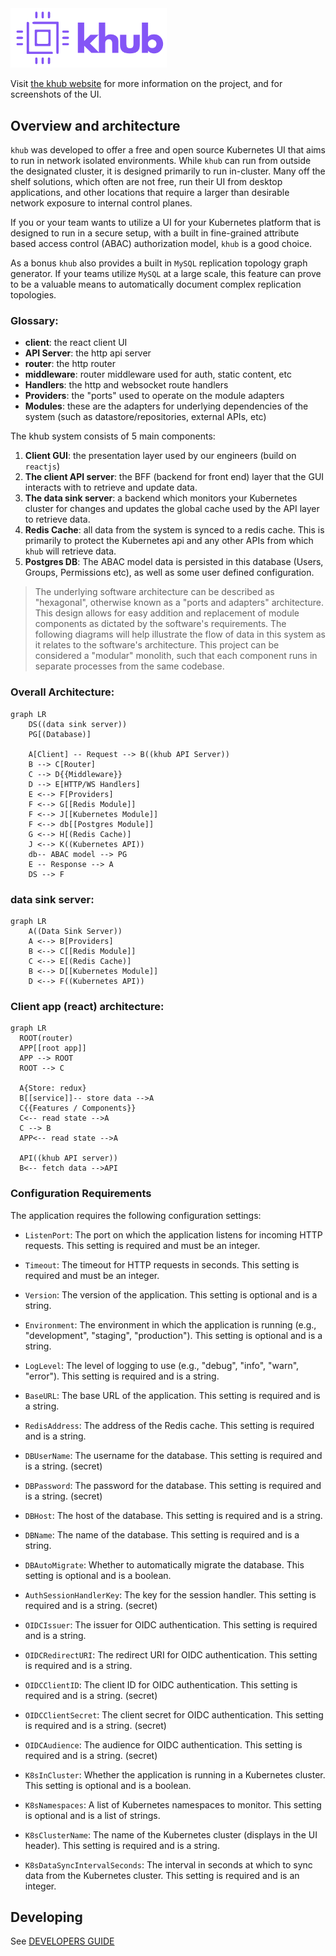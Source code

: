 <img src="./khub.png" width="250px"/>

Visit [the khub website](https://nardis-labs.github.io/khub-site/) for more information on the project, and for screenshots of the UI.

## Overview and architecture

`khub` was developed to offer a free and open source Kubernetes UI that aims to run in network isolated environments. While `khub` can run from outside the designated cluster, it is designed primarily to run 
in-cluster. Many off the shelf solutions, which often are not free, run their UI from desktop applications, and
other locations that require a larger than desirable network exposure to internal control planes. 

If you or your team wants to utilize a UI for your Kubernetes platform that is designed to run in a secure setup, 
with a built in fine-grained attribute based access control (ABAC) authorization model, `khub` is a good choice. 

As a bonus `khub` also provides a built in `MySQL` replication topology graph generator. If your teams utilize `MySQL` at a large scale, this feature can prove to be a valuable means to automatically document complex 
replication topologies. 

### Glossary:
- **client**: the react client UI
- **API Server**: the http api server
- **router**: the http router
- **middleware**: router middleware used for auth, static
  content, etc
- **Handlers**: the http and websocket route handlers
- **Providers**: the "ports" used to operate on the module
  adapters
- **Modules**: these are the adapters for underlying 
  dependencies of the system (such as datastore/repositories,
  external APIs, etc)

The khub system consists of 5 main components: 

1. **Client GUI**: the presentation layer used by our engineers (build on `reactjs`)
2. **The client API server**: the BFF (backend for front end) layer that the GUI interacts with to retrieve and update
   data.
3. **The data sink server**: a backend which monitors your Kubernetes cluster for changes and updates the
   global cache used by the API layer to retrieve data. 
4. **Redis Cache**: all data from the system is synced to a redis cache. This is primarily to protect the 
   Kubernetes api and any other APIs from which `khub` will retrieve data. 
5. **Postgres DB**: The ABAC model data is persisted in this database (Users, Groups, Permissions etc), as well as some user defined configuration.


> The underlying software architecture can be described as
"hexagonal", otherwise known as a "ports and adapters"
architecture. This design allows for easy addition and
replacement of module components as dictated by the 
software's requirements. The following diagrams will help
illustrate the flow of data in this system as it relates
to the software's architecture. This project can be considered
a "modular" monolith, such that each component runs in
separate processes from the same codebase. 
  
### Overall Architecture:
```mermaid
graph LR
    DS((data sink server))
    PG[(Database)]

    A[Client] -- Request --> B((khub API Server))
    B --> C[Router]
    C --> D{{Middleware}}
    D --> E[HTTP/WS Handlers]
    E <--> F[Providers]
    F <--> G[[Redis Module]]
    F <--> J[[Kubernetes Module]]
    F <--> db[[Postgres Module]]
    G <--> H[(Redis Cache)]
    J <--> K((Kubernetes API))
    db-- ABAC model --> PG
    E -- Response --> A
    DS --> F
```

### data sink server:
```mermaid
graph LR
    A((Data Sink Server))
    A <--> B[Providers]
    B <--> C[[Redis Module]]
    C <--> E[(Redis Cache)]
    B <--> D[[Kubernetes Module]]
    D <--> F((Kubernetes API))
```

### Client app (react) architecture:
```mermaid
graph LR
  ROOT(router)
  APP[[root app]]
  APP --> ROOT
  ROOT --> C
  
  A{Store: redux}
  B[[service]]-- store data -->A
  C{{Features / Components}}
  C<-- read state -->A
  C --> B
  APP<-- read state -->A

  API((khub API server))
  B<-- fetch data -->API

```


###  Configuration Requirements

The application requires the following configuration settings:

- `ListenPort`: The port on which the application listens for incoming HTTP requests. This setting is required and must be an integer.

- `Timeout`: The timeout for HTTP requests in seconds. This setting is required and must be an integer.

- `Version`: The version of the application. This setting is optional and is a string.

- `Environment`: The environment in which the application is running (e.g., "development", "staging", "production"). This setting is optional and is a string.

- `LogLevel`: The level of logging to use (e.g., "debug", "info", "warn", "error"). This setting is required and is a string.

- `BaseURL`: The base URL of the application. This setting is required and is a string.

- `RedisAddress`: The address of the Redis cache. This setting is required and is a string.

- `DBUserName`: The username for the database. This setting is required and is a string. (secret)

- `DBPassword`: The password for the database. This setting is required and is a string. (secret)

- `DBHost`: The host of the database. This setting is required and is a string.

- `DBName`: The name of the database. This setting is required and is a string.

- `DBAutoMigrate`: Whether to automatically migrate the database. This setting is optional and is a boolean.

- `AuthSessionHandlerKey`: The key for the session handler. This setting is required and is a string. (secret)

- `OIDCIssuer`: The issuer for OIDC authentication. This setting is required and is a string.

- `OIDCRedirectURI`: The redirect URI for OIDC authentication. This setting is required and is a string.

- `OIDCClientID`: The client ID for OIDC authentication. This setting is required and is a string. (secret)

- `OIDCClientSecret`: The client secret for OIDC authentication. This setting is required and is a string. (secret)

- `OIDCAudience`: The audience for OIDC authentication. This setting is required and is a string. (secret)

- `K8sInCluster`: Whether the application is running in a Kubernetes cluster. This setting is optional and is a boolean.

- `K8sNamespaces`: A list of Kubernetes namespaces to monitor. This setting is optional and is a list of strings.

- `K8sClusterName`: The name of the Kubernetes cluster (displays in the UI header). This setting is required and is a string.

- `K8sDataSyncIntervalSeconds`: The interval in seconds at which to sync data from the Kubernetes cluster. This setting is required and is an integer.


## Developing

See [DEVELOPERS GUIDE](./DEVELOPERS.md)